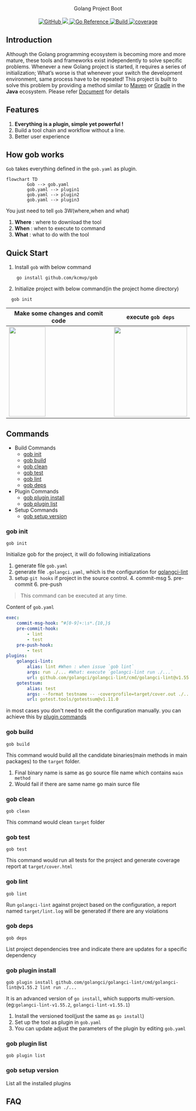<p align="center">
Golang Project Boot
  <br/>
  <br/>
  <a href="https://github.com/kcmvp/gob/blob/main/LICENSE">
    <img alt="GitHub" src="https://img.shields.io/github/license/kcmvp/gob"/>
  </a>
  <a href="https://goreportcard.com/report/github.com/kcmvp/gob">
    <img src="https://goreportcard.com/badge/github.com/kcmvp/gob"/>
  </a>
  <a href="https://pkg.go.dev/github.com/kcmvp/gob">
    <img src="https://pkg.go.dev/badge/github.com/kcmvp/gob.svg" alt="Go Reference"/>
  </a>
  <a href="https://github.com/kcmvp/gob/blob/main/.github/workflows/workflow.yml" rel="nofollow">
     <img src="https://img.shields.io/github/actions/workflow/status/kcmvp/gob/workflow.yml?branch=main" alt="Build" />
  </a>
  <a href="https://app.codecov.io/gh/kcmvp/gob" ref="nofollow">
    <img src ="https://img.shields.io/codecov/c/github/kcmvp/gob" alt="coverage"/>
  </a>

</p>

<span id="nav-1"></span>

<span id="nav-2"></span>

## Introduction

Although the Golang programming ecosystem is becoming more and more mature,
these tools and frameworks exist independently to solve specific problems.
Whenever a new Golang project is started, it requires a series of initialization;
What’s worse is that whenever your switch the development environment, same process have to be repeated!
This project is built to solve this problem by providing a method similar to [Maven](https://maven.apache.org/)
or [Gradle](https://gradle.com/) in the **Java** ecosystem. Please refer [Document](#commands) for details

<span id="nav-3"></span>

## Features

1. **Everything is a plugin, simple yet powerful !**
2. Build a tool chain and workflow without a line.
3. Better user experience

## How gob works
`Gob` takes everything defined in the `gob.yaml` as plugin.
```mermaid
flowchart TD
        Gob --> gob.yaml 
        gob.yaml --> plugin1
        gob.yaml --> plugin2
        gob.yaml --> plugin3
```
You just need to tell `gob` 3W(where,when and what)

1. **Where** : where to download the tool
2. **When** : when to execute to command
2. **What** : what to do with the tool

## Quick Start
1. Install `gob` with below command
```shell
    go install github.com/kcmvp/gob
```
2. Initialize project with below command(in the project home directory)
```shell
  gob init
```

| Make some changes and comit code                                                                | execute `gob deps`                                                                                  |
|-------------------------------------------------------------------------------------------------|-----------------------------------------------------------------------------------------------------|
| <img src="https://github.com/kcmvp/gob/blob/main/docs/commit_hook.gif" height="245" width="100"> | <img src="https://github.com/kcmvp/gob/blob/main/docs/dependency_tree.png" height="245" width="200"> |


## Commands 
- Build Commands
  - [gob init](#gob-init)
  - [gob build](#gob-build)
  - [gob clean](#gob-clean)
  - [gob test](#gob-test)
  - [gob lint](#gob-lint)
  - [gob deps](#gob-deps)
- Plugin Commands
  - [gob plugin install](#gob-plugin-install)
  - [gob plugin list](#gob-plugin-list)
- Setup Commands
  - [gob setup version](#gob-setup-version)

### gob init
```shell
gob init
```
Initialize gob for the project, it will do following initializations 
1. generate file `gob.yaml`
2. generate file `.golangci.yaml`, which is the configuration for [golangci-lint](https://github.com/golangci/golangci-lint)
3. setup `git hooks` if project in the source control.
   4. commit-msg
   5. pre-commit
   6. pre-push
> This command can be executed at any time. 

Content of `gob.yaml`

```yaml
exec:
    commit-msg-hook: ^#[0-9]+:\s*.{10,}$
    pre-commit-hook:
        - lint
        - test
    pre-push-hook:
        - test
plugins:
    golangci-lint:
        alias: lint #When : when issue `gob lint`
        args: run ./... #What: execute `golangci-lint run ./...`
        url: github.com/golangci/golangci-lint/cmd/golangci-lint@v1.55.2 #Where: where to download the plugin
    gotestsum:
        alias: test
        args: --format testname -- -coverprofile=target/cover.out ./...
        url: gotest.tools/gotestsum@v1.11.0
```
in most cases you don't need to edit the configuration manually. you can achieve this by [plugin commands](#gob-plugin-install) 

### gob build
```shell
gob build
```
This command would build all the candidate binaries(main methods in main packages) to the `target` folder.
1. Final binary name is same as go source file name which contains `main method`
2. Would fail if there are same name go main surce file

### gob clean
```shell
gob clean
```
This command would clean `target` folder

### gob test
```shell
gob test
```
This command would run all tests for the project and generate coverage report at `target/cover.html`

### gob lint
```shell
gob lint
```
Run `golangci-lint` against project based on the configuration, a report named `target/lint.log` will be generated if there are any violations
### gob deps
```shell
gob deps
```
List project dependencies tree and indicate there are updates for a specific dependency
### gob plugin install
```shell
gob plugin install github.com/golangci/golangci-lint/cmd/golangci-lint@v1.55.2 lint run ./...
```
It is an advanced version of `go install`, which supports multi-version.(eg:`golangci-lint-v1.55.2`, `golangci-lint-v1.55.1`)
1. Install the versioned tool(just the same as `go install`)
2. Set up the tool as plugin in `gob.yaml`
3. You can update adjust the parameters of the plugin by editing  `gob.yaml`
 
### gob plugin list

```shell
gob plugin list
```

### gob setup version

List all the installed plugins

## FAQ

